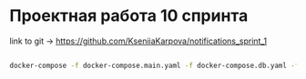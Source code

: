 # Проектная работа 10 спринта
link to git -> https://github.com/KseniiaKarpova/notifications_sprint_1


```bash

docker-compose -f docker-compose.main.yaml -f docker-compose.db.yaml -f docker-compose.elk.yaml up --build
```